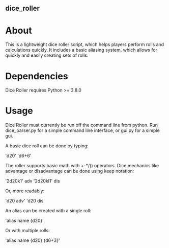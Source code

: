 ## dice_roller

# About

This is a lightweight dice roller script, which helps players perform rolls and calculations quickly. It includes a basic aliasing system, which allows for quickly and easily creating sets of rolls.

# Dependencies

Dice Roller requires Python >= 3.8.0

# Usage

Dice Roller must currently be run off the command line from python. Run dice_parser.py for a simple command line interface, or gui.py for a simple gui.

A basic dice roll can be done by typing:

'd20'
'd6+6'

The roller supports basic math with +-*/() operators.
Dice mechanics like advantage or disadvantage can be done using keep notation:

'2d20k1' adv
'2d20kl1' dis

Or, more readably:

'd20 adv'
'd20 dis'

An alias can be created with a single roll:

'alias name {d20}'

Or with multiple rolls:

'alias name {d20} {d6+3}'